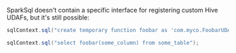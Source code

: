 SparkSql doesn't contain a specific interface for registering custom Hive UDAFs, but it's still possible:

```java
sqlContext.sql("create temporary function foobar as 'com.myco.FoobarUDAF'");

sqlContext.sql("select foobar(some_column) from some_table");
```
